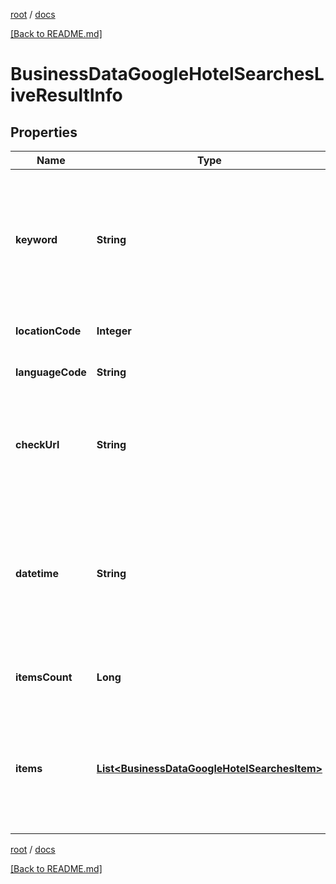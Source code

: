 [root](./../ "root") / [docs](./ "docs")

[[Back to README.md]](./../README.md "[Back to README.md]")

# BusinessDataGoogleHotelSearchesLiveResultInfo

## Properties

| Name | Type | Description | Notes |
|------------ | ------------- | ------------- | -------------|
|**keyword** | **String** | keyword received in a POST array keyword is returned with decoded %## (plus symbol ‘+’ will be decoded to a space character) |  [optional] |
|**locationCode** | **Integer** | location code in a POST array |  [optional] |
|**languageCode** | **String** | language code in a POST array |  [optional] |
|**checkUrl** | **String** | direct URL to search engine results you can use it to make sure that we provided accurate results |  [optional] |
|**datetime** | **String** | date and time when the result was received in the UTC format: “yyyy-mm-dd hh-mm-ss +00:00” example: 2019-11-15 12:57:46 +00:00 |  [optional] |
|**itemsCount** | **Long** | item types the number of items in the items array |  [optional] |
|**items** | [**List&lt;BusinessDataGoogleHotelSearchesItem&gt;**](BusinessDataGoogleHotelSearchesItem.md) | array of items note: this field always equals null; use it to facilitate integration and ensure interoperability with the Hotel Info endpoint |  [optional] |

[root](./../ "root") / [docs](./ "docs")

[[Back to README.md]](./../README.md "[Back to README.md]")